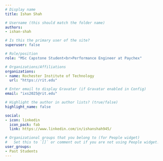 ```yaml
---
# Display name
title: Ishan Shah

# Username (this should match the folder name)
authors:
- ishan-shah

# Is this the primary user of the site?
superuser: false

# Role/position
role: "MSc Capstone Student<br>Performance Engineer at Paychex"

# Organizations/Affiliations
organizations:
- name: Rochester Institute of Technology
  url: "https://rit.edu"

# Enter email to display Gravatar (if Gravatar enabled in Config)
email: "ixs2025@rit.edu"

# Highlight the author in author lists? (true/false)
highlight_name: false

social:
- icon: linkedin
  icon_pack: fab
  link: https://www.linkedin.com/in/ishanshah945/

# Organizational groups that you belong to (for People widget)
#   Set this to `[]` or comment out if you are not using People widget.
user_groups:
- Past Students
---
```

